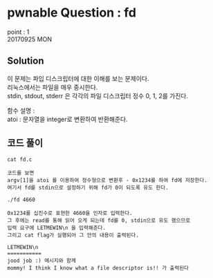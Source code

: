 pwnable Question : fd  
======================
point : 1  
20170925 MON
  
Solution  
--------
이 문제는 파입 디스크립터에 대한 이해를 보는 문제이다.  
리눅스에서는 파일을 매우 중시한다.  
stdin, stdout, stderr 은 각각의 파일 디스크립터 정수 0, 1, 2를 가진다.  
  
함수 설명 :  
atoi : 문자열을 integer로 변환하여 반환해준다.  
  
코드 풀이  
---------
	cat fd.c  
	  
	코드를 보면
	argv[1]을 atoi 를 이용하여 정수형으로 변환후 - 0x1234를 하여 fd에 저장한다.  
	여기서 fd를 stdin으로 설정하기 위해 fd가 0이 되도록 유도 한다.  
	  
	./fd 4660  
	  
	0x1234를 십진수로 표현한 4660을 인자로 입력한다.  
	그 후에는 read를 통해 읽어 오게 되는데 fd를 0, stdin으로 유도 했으므로  
	입력 요구에 LETMEWIN\n 을 입력해준다.  
	그리고 cat flag가 실행되어 그 안의 내용이 출력된다.  
	  
	LETMEWIN\n 
	===========  
	jood job :) 메시지와 함께  
	mommy! I think I know what a file descriptor is!! 가 출력된다  


